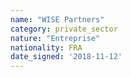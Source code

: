 ```yaml
---
name: "WISE Partners"
category: private_sector
nature: "Entreprise"
nationality: FRA
date_signed: '2018-11-12'
---
```

    